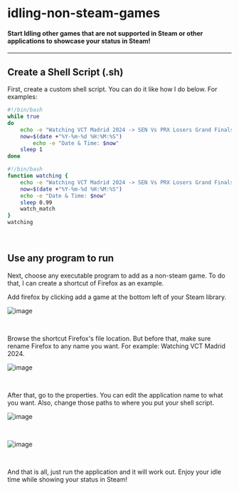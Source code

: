 # idling-non-steam-games

#### Start Idling other games that are not supported in Steam or other applications to showcase your status in Steam! 

<hr>

## Create a Shell Script (.sh)
First, create a custom shell script. You can do it like how I do below.
For examples: 

```Bash
#!/bin/bash
while true
do
	echo -e "Watching VCT Madrid 2024 -> SEN Vs PRX Losers Grand Finals!"
	now=$(date +"%Y-%m-%d %H:%M:%S")
    	echo -e "Date & Time: $now"
	sleep 1
done
```

```Bash
#!/bin/bash
function watching {
	echo -e "Watching VCT Madrid 2024 -> SEN Vs PRX Losers Grand Finals!"
	now=$(date +"%Y-%m-%d %H:%M:%S")
    echo -e "Date & Time: $now"
	sleep 0.99
	watch_match
}
watching
```
<br />

## Use any program to run
Next, choose any executable program to add as a non-steam game. To do that, I can create a shortcut of Firefox as an example.  

Add firefox by clicking add a game at the bottom left of your Steam library.    

![image](https://github.com/TheDaniel3131/idling-non-steam-games/assets/71692327/be7981b7-1b9a-4bcc-8d47-10e358a01bb1)

<br />

Browse the shortcut Firefox's file location. But before that, make sure rename Firefox to any name you want. For example: Watching VCT Madrid 2024.

![image](https://github.com/TheDaniel3131/idling-non-steam-games/assets/71692327/e7a304b2-eb0d-4552-abc8-49b3b47adaec)

<br />

After that, go to the properties. You can edit the application name to what you want. Also, change those paths to where you put your shell script.

![image](https://github.com/TheDaniel3131/idling-non-steam-games/assets/71692327/ea0e9d38-e29a-47c7-b527-863b76c2ef91)

<br />

![image](https://github.com/TheDaniel3131/idling-non-steam-games/assets/71692327/d9dea566-06b6-4527-8721-e67a80099a51)

<br />


And that is all, just run the application and it will work out. Enjoy your idle time while showing your status in Steam!


<br />

